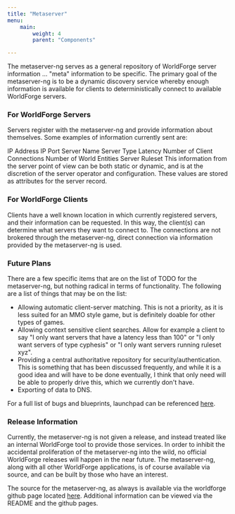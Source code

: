 ```yaml
---
title: "Metaserver"
menu:
    main:
        weight: 4
        parent: "Components"

---
```

The metaserver-ng serves as a general repository of WorldForge server information ... "meta" information to be specific.
The primary goal of the metaserver-ng is to be a dynamic discovery service whereby enough information is available for
clients to deterministically connect to available WorldForge servers.

### For WorldForge Servers

Servers register with the metaserver-ng and provide information about themselves. Some examples of information currently
sent are:

IP Address
IP Port
Server Name
Server Type
Latency
Number of Client Connections
Number of World Entities
Server Ruleset
This information from the server point of view can be both static or dynamic, and is at the discretion of the server
operator and configuration. These values are stored as attributes for the server record.

### For WorldForge Clients

Clients have a well known location in which currently registered servers, and their information can be requested. In
this way, the client(s) can determine what servers they want to connect to. The connections are not brokered through the
metaserver-ng, direct connection via information provided by the metaserver-ng is used.

### Future Plans

There are a few specific items that are on the list of TODO for the metaserver-ng, but nothing radical in terms of
functionality. The following are a list of things that may be on the list:

* Allowing automatic client-server matching. This is not a priority, as it is less suited for an MMO style game, but is
  definitely doable for other types of games.
* Allowing context sensitive client searches. Allow for example a client to say "I only want servers that have a latency
  less than 100" or "I only want servers of type cyphesis" or "I only want servers running ruleset xyz".
* Providing a central authoritative repository for security/authentication. This is something that has been discussed
  frequently, and while it is a good idea and will have to be done eventually, I think that only need will be able to
  properly drive this, which we currently don't have.
* Exporting of data to DNS.

For a full list of bugs and blueprints, launchpad can be referenced [here](https://launchpad.net/metaserver-ng).

### Release Information

Currently, the metaserver-ng is not given a release, and instead treated like an internal WorldForge tool to provide
those services. In order to inhibit the accidental proliferation of the metaserver-ng into the wild, no official
WorldForge releases will happen in the near future. The metaserver-ng, along with all other WorldForge applications, is
of course available via source, and can be built by those who have an interest.

The source for the metaserver-ng, as always is available via the worldforge github page
located [here](https://github.com/worldforge/metaserver-ng). Additional information can be viewed via the README and the
github pages.